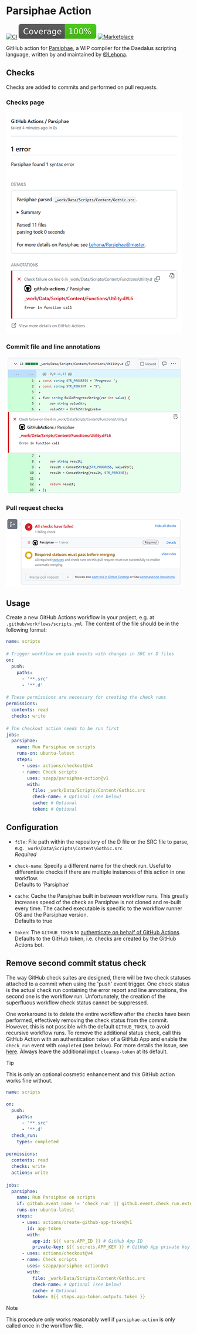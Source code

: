 # Parsiphae Action

[![CI](https://github.com/szapp/parsiphae-action/actions/workflows/ci.yml/badge.svg)](https://github.com/szapp/parsiphae-action/actions/workflows/ci.yml)
[![Coverage](badges/coverage.svg)](https://github.com/szapp/parsiphae-action/actions/workflows/ci.yml)
[![Marketplace](https://img.shields.io/github/v/release/szapp/parsiphae-action?logo=githubactions&logoColor=white&label=marketplace)](https://github.com/marketplace/actions/daedalus-parsiphae)

GitHub action for [Parsiphae](https://github.com/Lehona/Parsiphae), a WIP compiler for the Daedalus scripting language, written by and maintained by [@Lehona](https://github.com/Lehona).

## Checks

Checks are added to commits and performed on pull requests.

### Checks page

![actions-checks](.github/screenshots/actions-checks.png)

### Commit file and line annotations

![commit-checks](.github/screenshots/commit-checks.png)

### Pull request checks

![pr-checks](.github/screenshots/pr-checks.png)

## Usage

Create a new GitHub Actions workflow in your project, e.g. at `.github/workflows/scripts.yml`.
The content of the file should be in the following format:

```yaml
name: scripts

# Trigger workflow on push events with changes in SRC or D files
on:
  push:
    paths:
      - '**.src'
      - '**.d'

# These permissions are necessary for creating the check runs
permissions:
  contents: read
  checks: write

# The checkout action needs to be run first
jobs:
  parsiphae:
    name: Run Parsiphae on scripts
    runs-on: ubuntu-latest
    steps:
      - uses: actions/checkout@v4
      - name: Check scripts
        uses: szapp/parsiphae-action@v1
        with:
          file: _work/Data/Scripts/Content/Gothic.src
          check-name: # Optional (see below)
          cache: # Optional
          token: # Optional
```

## Configuration

- `file`:
  File path within the repository of the D file or the SRC file to parse, e.g. `_work\Data\Scripts\Content\Gothic.src`  
  _Required_

- `check-name`:
  Specify a different name for the check run.
  Useful to differentiate checks if there are multiple instances of this action in one workflow.  
  Defaults to 'Parsiphae'

- `cache`:
  Cache the Parsiphae built in between workflow runs.
  This greatly increases speed of the check as Parsiphae is not cloned and re-built every time.
  The cached executable is specific to the workflow runner OS and the Parsiphae version.  
  Defaults to true

- `token`:
  The `GITHUB_TOKEN` to [authenticate on behalf of GitHub Actions](https://docs.github.com/en/actions/security-guides/automatic-token-authentication#using-the-github_token-in-a-workflow).  
  Defaults to the GitHub token, i.e. checks are created by the GitHub Actions bot.

## Remove second commit status check

The way GitHub check suites are designed, there will be two check statuses attached to a commit when using the 'push' event trigger.
One check status is the actual check run containing the error report and line annotations, the second one is the workflow run.
Unfortunately, the creation of the superfluous workflow check status cannot be suppressed.

One workaround is to delete the entire workflow after the checks have been performed, effectively removing the check status from the commit.
However, this is not possible with the default `GITHUB_TOKEN`, to avoid recursive workflow runs.
To remove the additional status check, call this GitHub Action with an authentication `token` of a GitHub App and enable the `check_run` event with `completed` (see below).
For more details the issue, see [here](https://github.com/peter-murray/workflow-application-token-action#readme).
Always leave the additional input `cleanup-token` at its default.

> [!Tip]
> This is only an optional cosmetic enhancement and this GitHub action works fine without.

```yaml
name: scripts

on:
  push:
    paths:
      - '**.src'
      - '**.d'
  check_run:
    types: completed

permissions:
  contents: read
  checks: write
  actions: write

jobs:
  parsiphae:
    name: Run Parsiphae on scripts
    if: github.event_name != 'check_run' || github.event.check_run.external_id == join(github.workflow, '-0')
    runs-on: ubuntu-latest
    steps:
      - uses: actions/create-github-app-token@v1
        id: app-token
        with:
          app-id: ${{ vars.APP_ID }} # GitHub App ID
          private-key: ${{ secrets.APP_KEY }} # GitHub App private key
      - uses: actions/checkout@v4
      - name: Check scripts
        uses: szapp/parsiphae-action@v1
        with:
          file: _work/Data/Scripts/Content/Gothic.src
          check-name: # Optional (see below)
          cache: # Optional
          token: ${{ steps.app-token.outputs.token }}
```

> [!Note]
> This procedure only works reasonably well if `parsiphae-action` is only called once in the workflow file.
